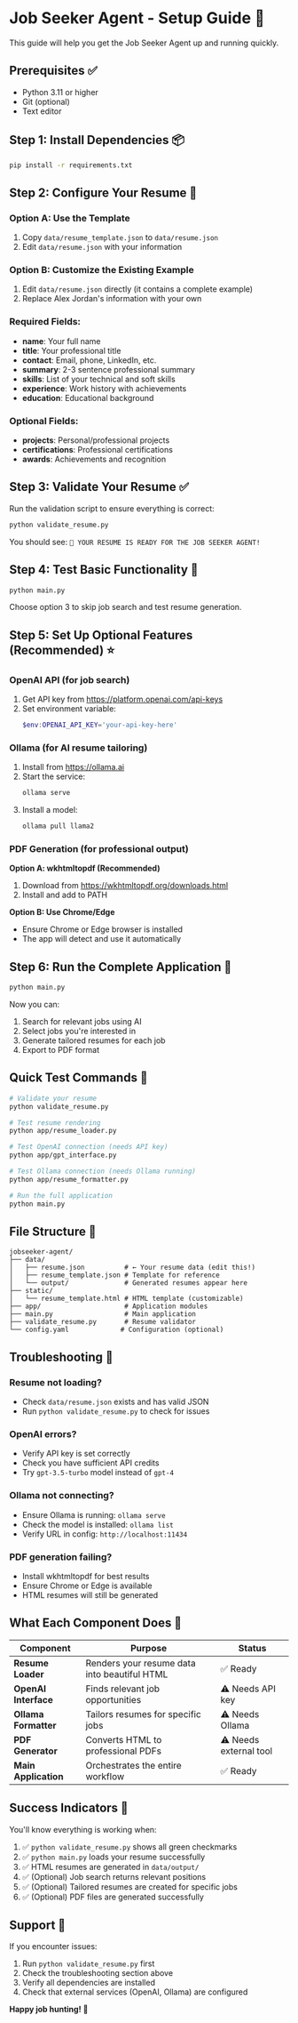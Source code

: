 # Job Seeker Agent - Setup Guide 🚀

This guide will help you get the Job Seeker Agent up and running quickly.

## Prerequisites ✅

- Python 3.11 or higher
- Git (optional)
- Text editor

## Step 1: Install Dependencies 📦

```bash
pip install -r requirements.txt
```

## Step 2: Configure Your Resume 📝

### Option A: Use the Template
1. Copy `data/resume_template.json` to `data/resume.json`
2. Edit `data/resume.json` with your information

### Option B: Customize the Existing Example
1. Edit `data/resume.json` directly (it contains a complete example)
2. Replace Alex Jordan's information with your own

### Required Fields:
- **name**: Your full name
- **title**: Your professional title
- **contact**: Email, phone, LinkedIn, etc.
- **summary**: 2-3 sentence professional summary
- **skills**: List of your technical and soft skills
- **experience**: Work history with achievements
- **education**: Educational background

### Optional Fields:
- **projects**: Personal/professional projects
- **certifications**: Professional certifications
- **awards**: Achievements and recognition

## Step 3: Validate Your Resume ✅

Run the validation script to ensure everything is correct:

```bash
python validate_resume.py
```

You should see: `🎉 YOUR RESUME IS READY FOR THE JOB SEEKER AGENT!`

## Step 4: Test Basic Functionality 🧪

```bash
python main.py
```

Choose option 3 to skip job search and test resume generation.

## Step 5: Set Up Optional Features (Recommended) ⭐

### OpenAI API (for job search)
1. Get API key from https://platform.openai.com/api-keys
2. Set environment variable:
   ```powershell
   $env:OPENAI_API_KEY='your-api-key-here'
   ```

### Ollama (for AI resume tailoring)
1. Install from https://ollama.ai
2. Start the service:
   ```bash
   ollama serve
   ```
3. Install a model:
   ```bash
   ollama pull llama2
   ```

### PDF Generation (for professional output)

**Option A: wkhtmltopdf (Recommended)**
1. Download from https://wkhtmltopdf.org/downloads.html
2. Install and add to PATH

**Option B: Use Chrome/Edge**
- Ensure Chrome or Edge browser is installed
- The app will detect and use it automatically

## Step 6: Run the Complete Application 🎯

```bash
python main.py
```

Now you can:
1. Search for relevant jobs using AI
2. Select jobs you're interested in
3. Generate tailored resumes for each job
4. Export to PDF format

## Quick Test Commands 🔧

```bash
# Validate your resume
python validate_resume.py

# Test resume rendering
python app/resume_loader.py

# Test OpenAI connection (needs API key)
python app/gpt_interface.py

# Test Ollama connection (needs Ollama running)
python app/resume_formatter.py

# Run the full application
python main.py
```

## File Structure 📁

```
jobseeker-agent/
├── data/
│   ├── resume.json          # ← Your resume data (edit this!)
│   ├── resume_template.json # Template for reference
│   └── output/              # Generated resumes appear here
├── static/
│   └── resume_template.html # HTML template (customizable)
├── app/                     # Application modules
├── main.py                  # Main application
├── validate_resume.py       # Resume validator
└── config.yaml             # Configuration (optional)
```

## Troubleshooting 🔧

### Resume not loading?
- Check `data/resume.json` exists and has valid JSON
- Run `python validate_resume.py` to check for issues

### OpenAI errors?
- Verify API key is set correctly
- Check you have sufficient API credits
- Try `gpt-3.5-turbo` model instead of `gpt-4`

### Ollama not connecting?
- Ensure Ollama is running: `ollama serve`
- Check the model is installed: `ollama list`
- Verify URL in config: `http://localhost:11434`

### PDF generation failing?
- Install wkhtmltopdf for best results
- Ensure Chrome or Edge is available
- HTML resumes will still be generated

## What Each Component Does 🧩

| Component | Purpose | Status |
|-----------|---------|--------|
| **Resume Loader** | Renders your resume data into beautiful HTML | ✅ Ready |
| **OpenAI Interface** | Finds relevant job opportunities | ⚠️ Needs API key |
| **Ollama Formatter** | Tailors resumes for specific jobs | ⚠️ Needs Ollama |
| **PDF Generator** | Converts HTML to professional PDFs | ⚠️ Needs external tool |
| **Main Application** | Orchestrates the entire workflow | ✅ Ready |

## Success Indicators 🎯

You'll know everything is working when:

1. ✅ `python validate_resume.py` shows all green checkmarks
2. ✅ `python main.py` loads your resume successfully
3. ✅ HTML resumes are generated in `data/output/`
4. ✅ (Optional) Job search returns relevant positions
5. ✅ (Optional) Tailored resumes are created for specific jobs
6. ✅ (Optional) PDF files are generated successfully

## Support 💬

If you encounter issues:
1. Run `python validate_resume.py` first
2. Check the troubleshooting section above
3. Verify all dependencies are installed
4. Check that external services (OpenAI, Ollama) are configured

**Happy job hunting! 🎯**

